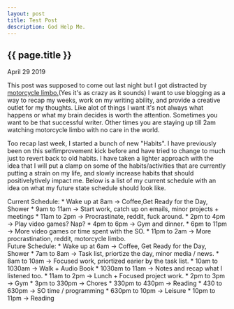 ```yaml
---
layout: post
title: Test Post
description: God Help Me.
---
```


{{ page.title }}
----------------

<p class="meta">April 29 2019</p>

This post was supposed to come out last night but I got distracted by <a href="https://www.youtube.com/watch?v=t34_gdPf4c0">motorcycle limbo.</a>(Yes it's as crazy as it sounds)
I want to use blogging as a way to recap my weeks, work on my writing ability, and provide a creative outlet for my thoughts. 
Like alot of things I want it's not always what happens or what my brain decides is worth the attention. Sometimes you want to be that successful writer.
Other times you are staying up till 2am watching motorcycle limbo with no care in the world.

Too recap last week, I started a bunch of new "Habits". I have previously been on this selfimprovement kick before and have tried to change to much just to revert back to old habits.
I have taken a lighter approach with the idea that I will put a clamp on some of the habits/activities that are currently putting a strain on my life, and slowly increase habits
that should positivelytively impact me. Below is a list of my current schedule with an idea on what my future state schedule should look like.

<div class="row">
 <div class="column">
Current Schedule:
* Wake up at 8am -> Coffee,Get Ready for the Day, Shower
* 9am to 11am -> Start work, catch up on emails, minor projects + meetings
* 11am to 2pm -> Procrastinate, reddit, fuck around.
* 2pm to 4pm -> Play video games? Nap? 
* 4pm to 6pm -> Gym and dinner.
* 6pm to 11pm -> More video games or time spent with the SO.
* 11pm to 2am -> More procrastination, reddit, motorcycle limbo.
</div>
<div class="column">
Future Schedule:
* Wake up at 6am -> Coffee, Get Ready for the Day, Shower
* 7am to 8am -> Task list, priortize the day, minor media / news.
* 8am to 10am -> Focused work, priortized earier by the task list.
* 10am to 1030am -> Walk + Audio Book
* 1030am to 11am -> Notes and recap what I listened too.
* 11am to 2pm -> Lunch + Focused project work.
* 2pm to 3pm -> Gym
* 3pm to 330pm -> Chores
* 330pm to 430pm -> Reading
* 430 to 630pm -> SO time / programming
* 630pm to 10pm -> Leisure
* 10pm to 11pm -> Reading
</div>


